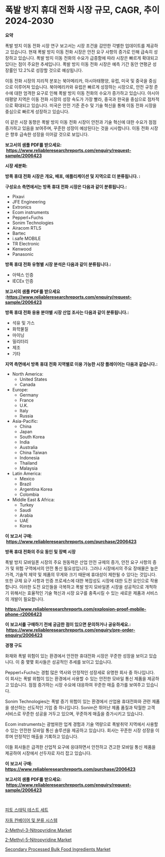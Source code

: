 <p><h1>폭발 방지 휴대 전화 시장 규모, CAGR, 추이 2024-2030</h1></p><p><strong>요약</strong></p>
<p><p>폭발 방지 이동 전화 시장 연구 보고서는 시장 조건을 감안한 각별한 업데이트를 제공하고 있습니다. 현재 폭발 방지 이동 전화 시장은 안전 요구 사항의 증가로 인해 급속히 성장하고 있습니다. 폭발 방지 이동 전화의 수요가 급증함에 따라 시장은 빠르게 확대되고 있다는 점이 주요한 추세입니다. 폭발 방지 이동 전화 시장은 예측 기간 동안 연평균 성장률인 12.2%로 성장할 것으로 예상됩니다.</p><p>이동 전화 시장의 지리적 분포는 북아메리카, 아시아태평양, 유럽, 미국 및 중국을 중심으로 이루어져 있습니다. 북아메리카와 유럽은 빠르게 성장하는 시장으로, 안전 규정 준수에 대한 엄격한 요구로 인해 폭발 방지 이동 전화의 수요가 증가하고 있습니다. 아시아태평양 지역은 이동 전화 시장의 성장 속도가 가장 빨라, 중국과 한국을 중심으로 점차적으로 확대되고 있습니다. 미국은 안전 기준 준수 및 기술 혁신을 통해 이동 전화 시장을 중심으로 빠르게 성장하고 있습니다.</p><p>이 같은 시장 동향은 폭발 방지 이동 전화 시장이 안전과 기술 혁신에 대한 수요가 점점 증가하고 있음을 보여주며, 꾸준한 성장이 예상된다는 것을 시사합니다. 이동 전화 시장은 향후 급속한 성장을 이어갈 것으로 보입니다.</p></p>
<p><strong>보고서의 샘플 PDF를 받으세요: &nbsp;<a href="https://www.reliableresearchreports.com/enquiry/request-sample/2006423">https://www.reliableresearchreports.com/enquiry/request-sample/2006423</a></strong></p>
<p><strong>시장 세분화:</strong></p>
<p><strong> 방폭 휴대 전화 시장은 개요, 배포, 애플리케이션 및 지역으로 더 분류됩니다. :</strong></p>
<p><strong>구성요소 측면에서는 방폭 휴대 전화 시장은 다음과 같이 분류됩니다.:</strong></p>
<p><ul><li>Pixavi</li><li>JFE Engineering</li><li>Extronics</li><li>Ecom instruments</li><li>Pepperl+Fuchs</li><li>Sonim Technologies</li><li>Airacom RTLS</li><li>Bartec</li><li>i.safe MOBILE</li><li>TR Electronic</li><li>Kenwood</li><li>Panasonic</li></ul></p>
<p><strong> 방폭 휴대 전화 유형별 시장 분석은 다음과 같이 분류됩니다.:</strong></p>
<p><ul><li>아텍스 인증</li><li>IECEx 인증</li></ul></p>
<p><strong>보고서의 샘플 PDF를 받으세요 :<a href="https://www.reliableresearchreports.com/enquiry/request-sample/2006423">https://www.reliableresearchreports.com/enquiry/request-sample/2006423</a></strong></p>
<p><strong> 방폭 휴대 전화 응용 분야별 시장 산업 조사는 다음과 같이 분류됩니다.:</strong></p>
<p><ul><li>석유 및 가스</li><li>화학물질</li><li>마이닝</li><li>밀리터리</li><li>제조</li><li>기타</li></ul></p>
<p><strong>지역 측면에서 방폭 휴대 전화 지역별로 이용 가능한 시장 플레이어는 다음과 같습니다.:</strong></p>
<p><ul>
    <li>
        North America:
        <ul>
            <li>United States</li>
            <li>Canada</li>
        </ul>
    </li>
    <li>
        Europe:
        <ul>
            <li>Germany</li>
            <li>France</li>
            <li>U.K.</li>
            <li>Italy</li>
            <li>Russia</li>
        </ul>
    </li>
    <li>
        Asia-Pacific:
        <ul>
            <li>China</li>
            <li>Japan</li>
            <li>South Korea</li>
            <li>India</li>
            <li>Australia</li>
            <li>China Taiwan</li>
            <li>Indonesia</li>
            <li>Thailand</li>
            <li>Malaysia</li>
        </ul>
    </li>
    <li>
        Latin America:
        <ul>
            <li>Mexico</li>
            <li>Brazil</li>
            <li>Argentina Korea</li>
            <li>Colombia</li>
        </ul>
    </li>
    <li>
        Middle East & Africa:
        <ul>
            <li>Turkey</li>
            <li>Saudi</li>
            <li>Arabia</li>
            <li>UAE</li>
            <li>Korea</li>
        </ul>
    </li>
    </ul></p>
<p><strong>이 보고서 구매: &nbsp;<a href="https://www.reliableresearchreports.com/purchase/2006423">https://www.reliableresearchreports.com/purchase/2006423</a></strong></p>
<p><strong>방폭 휴대 전화의 주요 동인 및 장벽 시장</strong></p>
<p><p>폭발 방지 모바일폰 시장의 주요 원동력은 산업 안전 규제의 증가, 안전 요구 사항의 증가 및 위험 구역에서의 안전 통신 필요성입니다. 그러나 시장에서의 주요 장애물은 높은 가격, 기술적 제약 및 제품의 무게와 크기 때문에 휴대성이 제한될 수 있다는 것입니다. 또한 규제 요구 사항과 인증 프로세스에 대한 복잡성도 시장에 대한 도전 요인으로 작용합니다. 이러한 도전 요인들을 극복하고 폭발 방지 모바일폰 시장을 성공적으로 개척하기 위해서는 효율적인 기술 혁신과 시장 요구를 충족시킬 수 있는 새로운 제품과 서비스의 개발이 필요합니다.</p></p>
<p><strong><a href="https://www.reliableresearchreports.com/explosion-proof-mobile-phone-r2006423">https://www.reliableresearchreports.com/explosion-proof-mobile-phone-r2006423</a></strong></p>
<p><strong>이 보고서를 구매하기 전에 궁금한 점이 있으면 문의하거나 공유하세요.: &nbsp;<a href="https://www.reliableresearchreports.com/enquiry/pre-order-enquiry/2006423">https://www.reliableresearchreports.com/enquiry/pre-order-enquiry/2006423</a></strong></p>
<p><strong>경쟁 구도</strong></p>
<p><p>화재와 폭발 위험이 있는 환경에서 안전한 휴대전화 시장은 꾸준한 성장을 보이고 있습니다. 이 중 몇몇 회사들은 성공적인 추세를 보이고 있습니다.</p><p>Pepperl+Fuchs는 경험 많은 역사와 안정적인 성장세로 유명한 회사 중 하나입니다. 이 회사는 폭발 위험이 있는 환경에서 사용할 수 있는 안전한 모바일 통신 제품을 제공하고 있습니다. 점점 증가하는 시장 수요에 대응하여 꾸준한 매출 증가를 보여주고 있습니다.</p><p>Sonim Technologies는 폭발 증기 위험이 있는 환경에서 산업용 휴대전화와 관련 제품을 생산하는 선도적인 기업 중 하나입니다. Sonim은 뛰어난 제품 품질과 탁월한 고객 서비스로 꾸준한 성공을 거두고 있으며, 꾸준하게 매출을 증가시키고 있습니다.</p><p>Ecom instruments는 광범위한 업계 경험과 기술 역량으로 폭발취약 지역에서 사용할 수 있는 안전한 모바일 통신 솔루션을 제공하고 있습니다. 회사는 꾸준한 시장 성장을 이루며 안정적인 매출을 기록하고 있습니다.</p><p>이들 회사들은 급격한 산업적 요구에 응대하면서 안전하고 견고한 모바일 통신 제품을 제공하여 시장에서 선두자로 자리 잡고 있습니다.</p></p>
<p><strong>이 보고서 구매: &nbsp; <a href="https://www.reliableresearchreports.com/purchase/2006423">https://www.reliableresearchreports.com/purchase/2006423</a></strong></p>
<p><strong>보고서의 샘플 PDF를 받으세요: &nbsp;<a href="https://www.reliableresearchreports.com/enquiry/request-sample/2006423">https://www.reliableresearchreports.com/enquiry/request-sample/2006423</a></strong><strong></strong></p>
<p>&nbsp;</p>
<p><p><a href="https://github.com/Howaoole34545/Market-Research-Report-List-1/blob/main/918650053868.md">피토 스태틱 테스트 세트</a></p><p><a href="https://github.com/JackieFauhey9089475/Market-Research-Report-List-1/blob/main/991602553869.md">자동 컨베이어 및 분류 시스템</a></p><p><a href="https://www.linkedin.com/pulse/2-methyl-3-nitropyridine-market-size-furnishes-valuable-information-xxgvf?trackingId=FqIjY0vP7REeY71wN1vuGw%3D%3D">2-Methyl-3-Nitropyridine Market</a></p><p><a href="https://www.linkedin.com/pulse/2-methyl-5-nitropyridine-market-size-global-industry-overview-sszkf?trackingId=pjQYW6PpU95oyJ3Q7gHpoQ%3D%3D">2-Methyl-5-Nitropyridine Market</a></p><p><a href="https://github.com/gdfhhhj/Market-Research-Report-List-4/blob/main/secondary-processed-bulk-food-ingredients-market.md">Secondary Processed Bulk Food Ingredients Market</a></p></p>